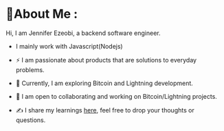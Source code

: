 # 💫About Me :
Hi, I am Jennifer Ezeobi, a backend software engineer.

- I mainly work with Javascript(Nodejs)

- :zap: I am passionate about products that are solutions to everyday problems.

- :seedling: Currently, I am exploring Bitcoin and Lightning development.

- :rocket: I am open to collaborating and working on Bitcoin/Lightning projects.

- :writing_hand: I share my learnings [here](https://jennycj.medium.com/), feel free to drop your thoughts or questions.
